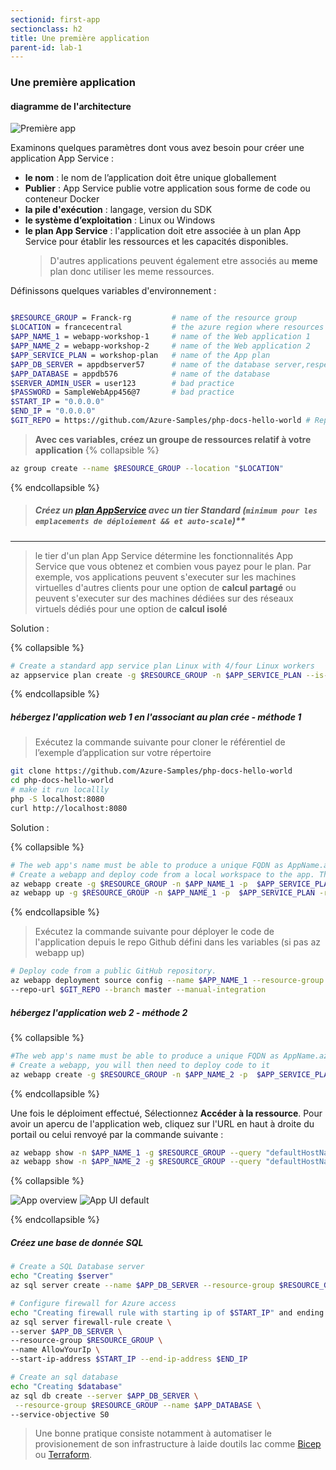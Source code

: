 ```yaml
---
sectionid: first-app
sectionclass: h2
title: Une première application
parent-id: lab-1
---
```


### Une première application

#### diagramme de l'architecture

![Première app](/media/lab1/first_app_lab_1.png)

Examinons quelques paramètres dont vous avez besoin pour créer une application App Service :

- **le nom** : le nom de l’application doit être unique globallement
- **Publier** : App Service publie votre application sous forme de code ou conteneur Docker
- **la pile d'exécution** : langage, version du SDK
- **le système d’exploitation** : Linux ou Windows
- **le plan App Service** : l'application doit etre associée à un plan App Service pour établir les ressources et les capacités disponibles.
  > D'autres applications peuvent également etre associés au **meme** plan donc utiliser les meme ressources.

Définissons quelques variables d'environnement :

``` bash

$RESOURCE_GROUP = Franck-rg         # name of the resource group
$LOCATION = francecentral           # the azure region where resources are hosted
$APP_NAME_1 = webapp-workshop-1     # name of the Web application 1
$APP_NAME_2 = webapp-workshop-2     # name of the Web application 2
$APP_SERVICE_PLAN = workshop-plan   # name of the App plan
$APP_DB_SERVER = appdbserver57      # name of the database server,respect naming convention or generate random
$APP_DATABASE = appdb576            # name of the database
$SERVER_ADMIN_USER = user123        # bad practice
$PASSWORD = SampleWebApp456@7       # bad practice
$START_IP = "0.0.0.0"
$END_IP = "0.0.0.0"
$GIT_REPO = https://github.com/Azure-Samples/php-docs-hello-world # Replace the following URL with your own public GitHub repo URL if you have one

```

> **Avec ces variables, créez un groupe de ressources relatif à votre application**
{% collapsible %}

```bash
az group create --name $RESOURCE_GROUP --location "$LOCATION"
```

{% endcollapsible %}

> ##### Créez un [plan AppService](https://learn.microsoft.com/en-us/azure/app-service/overview-hosting-plans) avec un tier Standard (`minimum pour les emplacements de déploiement && et auto-scale`)**

---
> le tier d'un plan App Service détermine les fonctionnalités App Service que vous obtenez et combien vous payez pour le plan. Par exemple, vos applications peuvent s'executer sur les machines virtuelles d'autres clients pour une option de **calcul partagé** ou peuvent s'executer sur des machines dédiées sur des réseaux virtuels dédiés  pour une option de **calcul isolé**

Solution :

{% collapsible %}

```bash
# Create a standard app service plan Linux with 4/four Linux workers
az appservice plan create -g $RESOURCE_GROUP -n $APP_SERVICE_PLAN --is-linux --number-of-workers 4 --sku S1
```

{% endcollapsible %}

##### hébergez l'application web 1 en l'associant au plan crée - méthode 1

> Exécutez la commande suivante pour cloner le référentiel de l’exemple d’application sur votre répertoire

```bash
git clone https://github.com/Azure-Samples/php-docs-hello-world
cd php-docs-hello-world
# make it run locallly
php -S localhost:8080
curl http://localhost:8080
```

Solution :

{% collapsible %}

```bash
# The web app's name must be able to produce a unique FQDN as AppName.azurewebsites.net
# Create a webapp and deploy code from a local workspace to the app. The command is required to run from the folder where the code is present
az webapp create -g $RESOURCE_GROUP -n $APP_NAME_1 -p  $APP_SERVICE_PLAN -r "PHP:8.0" 
az webapp up -g $RESOURCE_GROUP -n $APP_NAME_1 -p  $APP_SERVICE_PLAN -r "PHP:8.0"
```

{% endcollapsible %}

> Exécutez la commande suivante pour déployer le code de l'application depuis le repo Github défini dans les variables (si pas az webapp up)

```bash
# Deploy code from a public GitHub repository. 
az webapp deployment source config --name $APP_NAME_1 --resource-group $RESOURCE_GROUP \
--repo-url $GIT_REPO --branch master --manual-integration
```

##### hébergez l'application web 2 - méthode 2

{% collapsible %}

```bash
#The web app's name must be able to produce a unique FQDN as AppName.azurewebsites.net
# Create a webapp, you will then need to deploy code to it
az webapp create -g $RESOURCE_GROUP -n $APP_NAME_2 -p  $APP_SERVICE_PLAN -r "PHP:8.0" 
```

{% endcollapsible %}

Une fois le déploiment effectué, Sélectionnez **Accéder à la ressource**. Pour avoir un apercu de l'application web, cliquez sur l'URL en haut à droite du portail ou celui renvoyé par la commande suivante :

```bash
az webapp show -n $APP_NAME_1 -g $RESOURCE_GROUP --query "defaultHostName"
az webapp show -n $APP_NAME_2 -g $RESOURCE_GROUP --query "defaultHostName"
```

{% collapsible %}

![App overview](/media/lab1/web_app_overview.png)
![App UI default](/media/lab1/web_app_default_php_page.png)

{% endcollapsible %}

##### Créez une base de donnée SQL

```bash
# Create a SQL Database server
echo "Creating $server"
az sql server create --name $APP_DB_SERVER --resource-group $RESOURCE_GROUP --location "$LOCATION" --admin-user $SERVER_ADMIN_USER --admin-password $PASSWORD
```

```bash
# Configure firewall for Azure access
echo "Creating firewall rule with starting ip of $START_IP" and ending ip of $END_IP
az sql server firewall-rule create \
--server $APP_DB_SERVER \
--resource-group $RESOURCE_GROUP \
--name AllowYourIp \
--start-ip-address $START_IP --end-ip-address $END_IP
```

```bash
# Create an sql database 
echo "Creating $database"
az sql db create --server $APP_DB_SERVER \
 --resource-group $RESOURCE_GROUP --name $APP_DATABASE \
--service-objective S0
```

> Une bonne pratique consiste notamment à automatiser le provisionement de son infrastructure à laide doutils Iac comme [Bicep](https://learn.microsoft.com/fr-fr/azure/app-service/provision-resource-bicep) ou [Terraform](https://learn.microsoft.com/fr-fr/azure/app-service/provision-resource-terraform).
